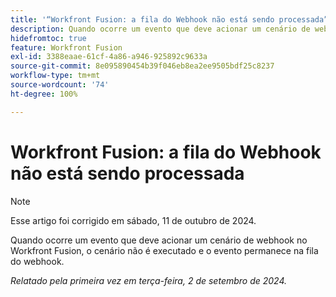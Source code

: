 ```yaml
---
title: '“Workfront Fusion: a fila do Webhook não está sendo processada”'
description: Quando ocorre um evento que deve acionar um cenário de webhook no Workfront Fusion, o cenário não é executado e o evento permanece na fila do webhook.
hidefromtoc: true
feature: Workfront Fusion
exl-id: 3388eaae-61cf-4a86-a946-925892c9633a
source-git-commit: 8e095890454b39f046eb8ea2ee9505bdf25c8237
workflow-type: tm+mt
source-wordcount: '74'
ht-degree: 100%

---
```


# Workfront Fusion: a fila do Webhook não está sendo processada

>[!NOTE]
>
>Esse artigo foi corrigido em sábado, 11 de outubro de 2024.

Quando ocorre um evento que deve acionar um cenário de webhook no Workfront Fusion, o cenário não é executado e o evento permanece na fila do webhook.

_Relatado pela primeira vez em terça-feira, 2 de setembro de 2024._
